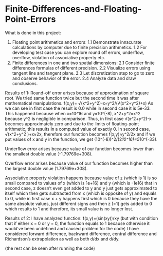 # Finite-Differences-and-Floating-Point-Errors
What is done in this project:
1. Floating point arithmetics and errors:
1.1 Demonstrate innacurate calculations by computer due to finite precision
arithmetics.
1.2 For developing test case you can explore round off errors, underflow,
overflow, violation of associative property etc.
2. Finite differences in one and two spatial dimensions:
2.1 Consider finite differences formulas of different precision.
2.2 Visualize errors using tangent line and tangent plane.
2.3 Let discretization step to go to zero and observe behavior of the error.
2.4 Analyze data and draw conclusions.

   
Results of 1:
Round-off error arises because of approximation of square root. We tried same function twice but the second time it was after mathematical manipulations.
f(x,y)= √(x^2+y^2)-x=y^2/(√(x^2+y^2)+x)
As we can see in first case the result is 0.0 while in second case it is 5e-33. This happened because when x=10^16 and y=10^(-8), x^2+y^2≈x^2 because y^2 is negligible in comparison. Thus, in first case  √(x^2+y^2)-x becomes approximately zero and due to the limits of floating-point arithmetic, this results in a computed value of exactly 0. In second case, √(x^2+y^2 )+x≈2x, therefore our function becomes f(x,y)≈y^2/2x and if we put values of x and y in the function, we get (10^(-8))^2/(2*10^16)=5*10^(-33).


Underflow error arises because value of our function becomes lower than the smallest double value (-1.79769e+308).


Overflow error arises because value of our function becomes higher than the largest double value (1.79769e+308).


Associative property violation happens because value of z (which is 1) is so small compared to values of x (which is 1e+16) and y (which is -1e16) that in second case, z doesn’t even get added to y and y just gets approximated to itself which then gets subtracted from x (which is opposite of y) and equals to 0, while in first case x + y happens first which is 0 because they have the same absolute values, just different signs and then z (=1) gets added to 0 which results to 1 and therefore, its small value is no longer lost.


Results of 2:
I have analyzed function: f(x,y)=(sin⁡(xy))/xy (but with condition that if either x = 0 or y = 0, the function equals to 1 because otherwise it would’ve been undefined and caused problem for the code)
I have considered forward difference, backward difference, central difference and Richardson’s extrapolation as well as both d/dx and d/dy.


(the rest can be seen after running the code)
